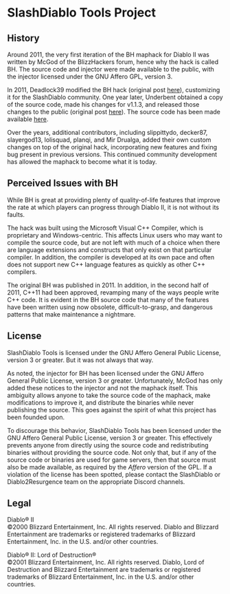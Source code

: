 # SlashDiablo Tools Project

## History

Around 2011, the very first iteration of the BH maphack for Diablo II was written by McGod of the BlizzHackers forum, hence why the hack is called BH. The source code and injector were made available to the public, with the injector licensed under the GNU Affero GPL, version 3.

In 2011, Deadlock39 modified the BH hack (original post [here](https://web.archive.org/web/20180403231144/https://www.reddit.com/r/slashdiablo/comments/m1o5a/update_v012_for_bh_branch/)), customizing it for the SlashDiablo community. One year later, Underbent obtained a copy of the source code, made his changes for v1.1.3, and released those changes to the public (original post [here](https://web.archive.org/web/20180403231445/https://www.reddit.com/r/slashdiablo/comments/1286jz/bh_maphack_v013/)). The source code has been made available [here](https://github.com/underbent/slashdiablo-maphack).

Over the years, additional contributors, including slippittydo, decker87, slayergod13, lolisquad, planqi, and Mir Drualga, added their own custom changes on top of the original hack, incorporating new features and fixing bug present in previous versions. This continued community development has allowed the maphack to become what it is today.

## Perceived Issues with BH

While BH is great at providing plenty of quality-of-life features that improve the rate at which players can progress through Diablo II, it is not without its faults.

The hack was built using the Microsoft Visual C++ Compiler, which is proprietary and Windows-centric. This affects Linux users who may want to compile the source code, but are not left with much of a choice when there are language extensions and constructs that only exist on that particular compiler. In addition, the compiler is developed at its own pace and often does not support new C++ language features as quickly as other C++ compilers.

The original BH was published in 2011. In addition, in the second half of 2011, C++11 had been approved, revamping many of the ways people write C++ code. It is evident in the BH source code that many of the features have been written using now obsolete, difficult-to-grasp, and dangerous patterns that make maintenance a nightmare.

## License

SlashDiablo Tools is licensed under the GNU Affero General Public License, version 3 or greater. But it was not always that way.

As noted, the injector for BH has been licensed under the GNU Affero General Public License, version 3 or greater. Unfortunately, McGod has only added these notices to the injector and not the maphack itself. This ambiguity allows anyone to take the source code of the maphack, make modifications to improve it, and distribute the binaries while never publishing the source. This goes against the spirit of what this project has been founded upon.

To discourage this behavior, SlashDiablo Tools has been licensed under the GNU Affero General Public License, version 3 or greater. This effectively prevents anyone from directly using the source code and redistributing binaries without providing the source code. Not only that, but if any of the source code or binaries are used for game servers, then that source must also be made available, as required by the *Affero* version of the GPL. If a violation of the license has been spotted, please contact the SlashDiablo or Diablo2Resurgence team on the appropriate Discord channels.

## Legal

Diablo® II<br>
©2000 Blizzard Entertainment, Inc. All rights reserved. Diablo and Blizzard Entertainment are trademarks or registered trademarks of Blizzard Entertainment, Inc. in the U.S. and/or other countries.

Diablo® II: Lord of Destruction®<br>
©2001 Blizzard Entertainment, Inc. All rights reserved. Diablo, Lord of Destruction and Blizzard Entertainment are trademarks or registered trademarks of Blizzard Entertainment, Inc. in the U.S. and/or other countries.
